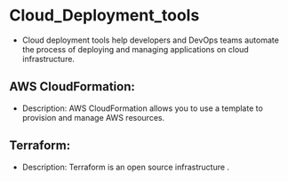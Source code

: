 # Cloud_Deployment_tools
- Cloud deployment tools help developers and DevOps teams automate the process of deploying
  and managing applications on cloud infrastructure.
## AWS CloudFormation:
- Description: AWS CloudFormation allows you to use a template to provision and manage AWS
  resources.
## Terraform:
- Description: Terraform is an open source infrastructure . 
